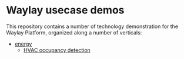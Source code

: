 # Waylay usecase demos

This repository contains a number of technology demonstration for the Waylay Platform, 
organized along a number of verticals:

* [energy](energy)
  * [HVAC occupancy detection](hvac-occupancy-detection)
  